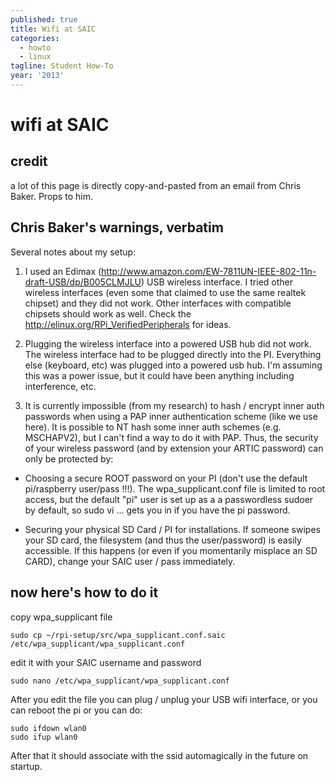 ```yaml
---
published: true
title: Wifi at SAIC
categories:
  - howto
  - linux
tagline: Student How-To
year: '2013'
---
```


# wifi at SAIC

## credit

a lot of this page is directly copy-and-pasted from an email from Chris Baker. Props to him.

## Chris Baker's warnings, verbatim

Several notes about my setup:

1.  I used an Edimax (http://www.amazon.com/EW-7811UN-IEEE-802-11n-draft-USB/dp/B005CLMJLU) USB wireless interface.  I tried other wireless interfaces (even some that claimed to use the same realtek chipset) and they did not work.  Other interfaces with compatible chipsets should work as well.  Check the http://elinux.org/RPi_VerifiedPeripherals for ideas.

2. Plugging the wireless interface into a powered USB hub did not work.  The wireless interface had to be plugged directly into the PI.  Everything else (keyboard, etc) was plugged into a powered usb hub.  I'm assuming this was a power issue, but it could have been anything including interference, etc.

3. It is currently impossible (from my research) to hash / encrypt inner auth passwords when using a PAP inner authentication scheme (like we use here).  It is possible to NT hash some inner auth schemes (e.g. MSCHAPV2), but I can't find a way to do it with PAP.  Thus, the security of your wireless password (and by extension your ARTIC password) can only be protected by:

*	Choosing a secure ROOT password on your PI (don't use the default pi/raspberry user/pass !!!).  The wpa_supplicant.conf file is limited to root access, but the default "pi" user is set up as a a passwordless sudoer by default, so sudo vi ... gets you in if you have the pi password.

*	 Securing your physical SD Card / PI for installations.  If someone swipes your SD card, the filesystem (and thus the user/password) is easily accessible.  If this happens (or even if you momentarily misplace an SD CARD), change your SAIC user / pass immediately.

## now here's how to do it

copy wpa_supplicant file

	sudo cp ~/rpi-setup/src/wpa_supplicant.conf.saic /etc/wpa_supplicant/wpa_supplicant.conf

edit it with your SAIC username and password

	sudo nano /etc/wpa_supplicant/wpa_supplicant.conf

After you edit the file you can plug / unplug your USB wifi interface, or you can reboot the pi or you can do:

	sudo ifdown wlan0
	sudo ifup wlan0

After that it should associate with the ssid automagically in the future on startup.
